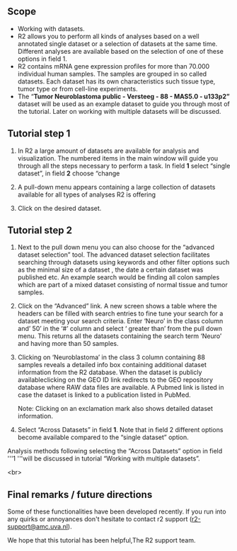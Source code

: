 Scope
-----

-   Working with datasets.
-   R2 allows you to perform all kinds of analyses based on a well annotated single dataset or a selection of datasets at the same time. Different analyses are available based on the selection of one of these options in field 1.
-   R2 contains mRNA gene expression profiles for more than 70.000 individual human samples. The samples are grouped in so called datasets. Each dataset has its own characteristics such tissue type, tumor type or from cell-line experiments.
-   The “**Tumor Neuroblastoma public - Versteeg - 88 - MAS5.0 - u133p2”** dataset will be used as an example dataset to guide you through most of the tutorial. Later on working with multiple datasets will be discussed.

Tutorial step 1
---------------

1.  In R2 a large amount of datasets are available for analysis and visualization. The numbered items in the main window will guide you through all the steps necessary to perform a task. In field **1** select “single dataset”, in field **2** choose “change
      

2.  A pull-down menu appears containing a large collection of datasets available for all types of analyses R2 is offering
3.  Click on the desired dataset.
      

Tutorial step 2
---------------

1.  Next to the pull down menu you can also choose for the “advanced dataset selection” tool. The advanced dataset selection facilitates searching through datasets using keywords and other filter options such as the minimal size of a dataset , the date a certain dataset was published etc. An example search would be finding all colon samples which are part of a mixed dataset consisting of normal tissue and tumor samples.
      

2.  Click on the “Advanced” link. A new screen shows a table where the headers can be filled with search entries to fine tune your search for a dataset meeting your search criteria. Enter ‘Neuro’ in the class column and’ 50’ in the ‘\#’ column and select ‘ greater than’ from the pull down menu. This returns all the datasets containing the search term ‘Neuro’ and having more than 50 samples.
      

3.  Clicking on ‘Neuroblastoma’ in the class 3 column containing 88 samples reveals a detailed info box containing additional dataset information from the R2 database. When the dataset is publicly availableclicking on the GEO ID link redirects to the GEO repository database where RAW data files are available. A Pubmed link is listed in case the dataset is linked to a publication listed in PubMed.
      
    Note: Clicking on an exclamation mark also shows detailed dataset information.

4.  Select “Across Datasets” in field **1**. Note that in field 2 different options become available compared to the “single dataset” option.
      

Analysis methods following selecting the “Across Datasets” option in field '''1 '''will be discussed in tutorial “Working with multiple datasets”.

&lt;br&gt;

Final remarks / future directions
---------------------------------

Some of these functionalities have been developed recently. If you run into any quirks or annoyances don't hesitate to contact r2 support (r2-support@amc.uva.nl).

We hope that this tutorial has been helpful,The R2 support team.
